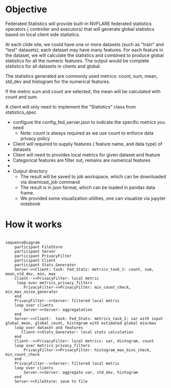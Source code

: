 # Objective
Federated Statistics will provide built-in NVFLARE federated statistics operators ( controller and executors) that 
will generate global statistics based on local client side statistics.

At each clide site, we could have one or more datasets (such as "train" and "test" datasets); each dataset may have many 
features. For each feature in the dataset, we will calculate the statistics and combined to produce 
global statistics for all the numeric features. The output would be complete statistics for all datasets in clients and global.    

The statistics generated are commonly used metrics: count, sum, mean, std_dev and histogram for the numerical features. 

If the metric sum and count are selected, the mean will be calculated with count and sum. 

A client will only need to implement the "Statistics" class from statistics_spec 

* configure the config_fed_server.json to indicate the specific metrics you need
  * Note: count is always required as we use count to enforce data privacy policy
* Client will required to supply features ( feature name, and data type) of datasets 
* Client will need to provides local metrics for given dataset and feature
* Categorical features are filter out, remains are numerical features
* 
* Output directory
  * The result will be saved to job workspace, which can be downloaded via download_job command 
  * The result is in json format, which can be loaded in pandas data frame. 
  * We provided some visualization utilities, one can visualize via jupyter notebook

# How it works

```mermaid
 
sequenceDiagram
    participant FileStore
    participant Server
    participant PrivacyFilter
    participant Client
    participant Stats_Generator
    Server->>Client: task: Fed_Stats: metrics_task_1: count, sum, mean,std_dev, min, max 
    Client-->>PrivacyFilter: local metric
     loop over metrics_privacy_filters
        PrivacyFilter->>PrivacyFilter: min_count_check, min_max_noise_generator
    end
    PrivacyFilter-->>Server: filtered local metric
    loop over clients
        Server->>Server: aggregatation
    end
    Server->>Client:  task: Fed_Stats: metrics_task_2: var with input global_mean, global_count, histogram with estimated global min/max
    loop over dataset and features
       Client->>Stats_Generator: local stats calculation
    end
    Client-->>PrivacyFilter: local metrics: var, Histogram, count
    loop over metrics_privacy_filters
        PrivacyFilter->>PrivacyFilter: histogram_max_bins_check, min_count_check
    end
    PrivacyFilter-->>Server: filtered local metric    
    loop over clients
        Server->>Server: aggregate var, std_dev, histogram
    end
    Server->>FileStore: save to file
```

```
